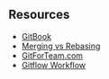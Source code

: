 ## Resources
- [GitBook](http://books.goalkicker.com/GitBook/)
- [Merging vs Rebasing](https://www.atlassian.com/git/tutorials/merging-vs-rebasing)
- [GitForTeam.com](http://gitforteams.com/)
- [Gitflow Workflow](https://www.atlassian.com/git/tutorials/comparing-workflows/gitflow-workflow)
